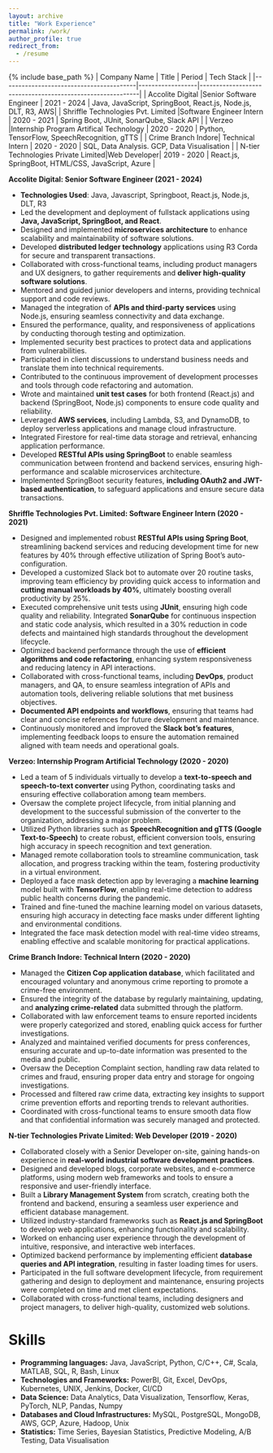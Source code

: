 ```yaml
---
layout: archive
title: "Work Experience"
permalink: /work/
author_profile: true
redirect_from:
  - /resume
---
```


{% include base_path %}
| Company Name    | Title        | Period           | Tech Stack                                                 |
|-----------------------------------------|------------------|-----------------------------------------------------------|
| Accolite Digital |Senior Software Engineer | 2021 - 2024 | Java, JavaScript, SpringBoot, React.js, Node.js, DLT, R3, AWS|
| Shriffle Technologies Pvt. Limited |Software Engineer Intern | 2020 - 2021 | Spring Boot, JUnit, SonarQube, Slack API |
| Verzeo    |Internship Program Artifical Technology     | 2020 - 2020 | Python, TensorFlow, SpeechRecognition, gTTS |
| Crime Branch Indore|   Technical Intern   | 2020 - 2020    | SQL, Data Analysis. GCP, Data Visualisation   |
| N-tier Technologies Private Limited|Web Developer| 2019 - 2020 | React.js, SpringBoot, HTML/CSS, JavaScript, Azure |


**Accolite Digital: Senior Software Engineer (2021 - 2024)**

  * **Technologies Used**: Java, Javascript, Springboot, React.js, Node.js, DLT, R3
  * Led the development and deployment of fullstack applications using **Java, JavaScript, SpringBoot, and React**.
  * Designed and implemented **microservices architecture** to enhance scalability and maintainability of software solutions.
  * Developed **distributed ledger technology** applications using R3 Corda for secure and transparent transactions.
  * Collaborated with cross-functional teams, including product managers and UX designers, to gather requirements and **deliver high-quality software solutions**.
  * Mentored and guided junior developers and interns, providing technical support and code reviews.
  * Managed the integration of **APIs and third-party services** using Node.js, ensuring seamless connectivity and data exchange.
  * Ensured the performance, quality, and responsiveness of applications by conducting thorough testing and optimization.
  * Implemented security best practices to protect data and applications from vulnerabilities.
  * Participated in client discussions to understand business needs and translate them into technical requirements.
  * Contributed to the continuous improvement of development processes and tools through code refactoring and automation.
  * Wrote and maintained **unit test cases** for both frontend (React.js) and backend (SpringBoot, Node.js) components to ensure code quality and reliability.
  * Leveraged **AWS services**, including Lambda, S3, and DynamoDB, to deploy serverless applications and manage cloud infrastructure.
  * Integrated Firestore for real-time data storage and retrieval, enhancing application performance.
  * Developed **RESTful APIs using SpringBoot** to enable seamless communication between frontend and backend services, ensuring high-performance and scalable microservices architecture.
  * Implemented SpringBoot security features, **including OAuth2 and JWT-based authentication**, to safeguard applications and ensure secure data transactions.

**Shriffle Technologies Pvt. Limited: Software Engineer Intern (2020 - 2021)**

  * Designed and implemented robust **RESTful APIs using Spring Boot**, streamlining backend services and reducing development time for new features by 40% through effective utilization of Spring Boot’s auto-configuration.
  * Developed a customized Slack bot to automate over 20 routine tasks, improving team efficiency by providing quick access to information and **cutting manual workloads by 40%**, ultimately boosting overall productivity by 25%.
  * Executed comprehensive unit tests using **JUnit**, ensuring high code quality and reliability. Integrated **SonarQube** for continuous inspection and static code analysis, which resulted in a 30% reduction in code defects and maintained high standards throughout the development lifecycle.
  * Optimized backend performance through the use of **efficient algorithms and code refactoring**, enhancing system responsiveness and reducing latency in API interactions.
  * Collaborated with cross-functional teams, including **DevOps**, product managers, and QA, to ensure seamless integration of APIs and automation tools, delivering reliable solutions that met business objectives.
  * **Documented API endpoints and workflows**, ensuring that teams had clear and concise references for future development and maintenance.
  * Continuously monitored and improved the **Slack bot’s features**, implementing feedback loops to ensure the automation remained aligned with team needs and operational goals.

**Verzeo: Internship Program Artificial Technology (2020 - 2020)**

  * Led a team of 5 individuals virtually to develop a **text-to-speech and speech-to-text converter** using Python, coordinating tasks and ensuring effective collaboration among team members.
  * Oversaw the complete project lifecycle, from initial planning and development to the successful submission of the converter to the organization, addressing a major problem.
  * Utilized Python libraries such as **SpeechRecognition and gTTS (Google Text-to-Speech)** to create robust, efficient conversion tools, ensuring high accuracy in speech recognition and text generation.
  * Managed remote collaboration tools to streamline communication, task allocation, and progress tracking within the team, fostering productivity in a virtual environment.
  * Deployed a face mask detection app by leveraging a **machine learning** model built with **TensorFlow**, enabling real-time detection to address public health concerns during the pandemic.
  * Trained and fine-tuned the machine learning model on various datasets, ensuring high accuracy in detecting face masks under different lighting and environmental conditions.
  * Integrated the face mask detection model with real-time video streams, enabling effective and scalable monitoring for practical applications.

**Crime Branch Indore: Technical Intern (2020 - 2020)**

  * Managed the **Citizen Cop application database**, which facilitated and encouraged voluntary and anonymous crime reporting to promote a crime-free environment.
  * Ensured the integrity of the database by regularly maintaining, updating, and **analyzing crime-related** data submitted through the platform.
  * Collaborated with law enforcement teams to ensure reported incidents were properly categorized and stored, enabling quick access for further investigations.
  * Analyzed and maintained verified documents for press conferences, ensuring accurate and up-to-date information was presented to the media and public.
  * Oversaw the Deception Complaint section, handling raw data related to crimes and fraud, ensuring proper data entry and storage for ongoing investigations.
  * Processed and filtered raw crime data, extracting key insights to support crime prevention efforts and reporting trends to relevant authorities.
  * Coordinated with cross-functional teams to ensure smooth data flow and that confidential information was securely managed and protected.

**N-tier Technologies Private Limited: Web Developer (2019 - 2020)**

  * Collaborated closely with a Senior Developer on-site, gaining hands-on experience in **real-world industrial software development practices**.
  * Designed and developed blogs, corporate websites, and e-commerce platforms, using modern web frameworks and tools to ensure a responsive and user-friendly interface.
  * Built a **Library Management System** from scratch, creating both the frontend and backend, ensuring a seamless user experience and efficient database management.
  * Utilized industry-standard frameworks such as **React.js and SpringBoot** to develop web applications, enhancing functionality and scalability.
  * Worked on enhancing user experience through the development of intuitive, responsive, and interactive web interfaces.
  * Optimized backend performance by implementing efficient **database queries and API integration**, resulting in faster loading times for users.
  * Participated in the full software development lifecycle, from requirement gathering and design to deployment and maintenance, ensuring projects were completed on time and met client expectations.
  * Collaborated with cross-functional teams, including designers and project managers, to deliver high-quality, customized web solutions.
 
Skills
======
* **Programming languages:** Java, JavaScript, Python, C/C++, C#, Scala, MATLAB, SQL, R, Bash, Linux
* **Technologies and Frameworks:** PowerBI, Git, Excel, DevOps, Kubernetes, UNIX, Jenkins, Docker, CI/CD
* **Data Science:** Data Analytics, Data Visualization, Tensorflow, Keras, PyTorch, NLP, Pandas, Numpy
* **Databases and Cloud Infrastructures:** MySQL, PostgreSQL, MongoDB, AWS, GCP, Azure, Hadoop, Unix
* **Statistics:** Time Series, Bayesian Statistics, Predictive Modeling, A/B Testing, Data Visualisation

